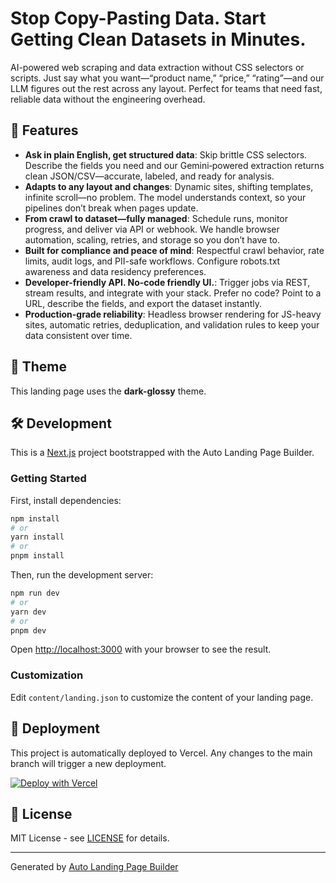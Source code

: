 # Stop Copy-Pasting Data. Start Getting Clean Datasets in Minutes.

AI-powered web scraping and data extraction without CSS selectors or scripts. Just say what you want—“product name,” “price,” “rating”—and our LLM figures out the rest across any layout. Perfect for teams that need fast, reliable data without the engineering overhead.

## 🚀 Features

- **Ask in plain English, get structured data**: Skip brittle CSS selectors. Describe the fields you need and our Gemini‑powered extraction returns clean JSON/CSV—accurate, labeled, and ready for analysis.
- **Adapts to any layout and changes**: Dynamic sites, shifting templates, infinite scroll—no problem. The model understands context, so your pipelines don’t break when pages update.
- **From crawl to dataset—fully managed**: Schedule runs, monitor progress, and deliver via API or webhook. We handle browser automation, scaling, retries, and storage so you don’t have to.
- **Built for compliance and peace of mind**: Respectful crawl behavior, rate limits, audit logs, and PII-safe workflows. Configure robots.txt awareness and data residency preferences.
- **Developer-friendly API. No-code friendly UI.**: Trigger jobs via REST, stream results, and integrate with your stack. Prefer no code? Point to a URL, describe the fields, and export the dataset instantly.
- **Production-grade reliability**: Headless browser rendering for JS-heavy sites, automatic retries, deduplication, and validation rules to keep your data consistent over time.

## 🎨 Theme

This landing page uses the **dark-glossy** theme.

## 🛠 Development

This is a [Next.js](https://nextjs.org/) project bootstrapped with the Auto Landing Page Builder.

### Getting Started

First, install dependencies:

```bash
npm install
# or
yarn install
# or
pnpm install
```

Then, run the development server:

```bash
npm run dev
# or
yarn dev
# or
pnpm dev
```

Open [http://localhost:3000](http://localhost:3000) with your browser to see the result.

### Customization

Edit `content/landing.json` to customize the content of your landing page.

## 🚀 Deployment

This project is automatically deployed to Vercel. Any changes to the main branch will trigger a new deployment.

[![Deploy with Vercel](https://vercel.com/button)](https://vercel.com/new/clone?repository-url=)

## 📄 License

MIT License - see [LICENSE](LICENSE) for details.

---

Generated by [Auto Landing Page Builder](https://github.com/your-org/auto-landingpage-builder-vercel)
